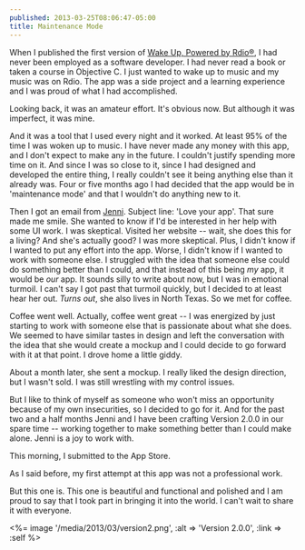 ```yaml
---
published: 2013-03-25T08:06:47-05:00
title: Maintenance Mode
---
```

When I published the first version of [Wake Up, Powered by Rdio®][linkWakeUp], I had never been employed as a software developer. I had never read a book or taken a course in Objective C. I just wanted to wake up to music and my music was on Rdio. The app was a side project and a learning experience and I was proud of what I had accomplished.

Looking back, it was an amateur effort. It's obvious now. But although it was imperfect, it was mine.

And it was a tool that I used every night and it worked. At least 95% of the time I was woken up to music. I have never made any money with this app, and I don't expect to make any in the future. I couldn't justify spending more time on it. And since I was so close to it, since I had designed and developed the entire thing, I really couldn't see it being anything else than it already was. Four or five months ago I had decided that the app would be in 'maintenance mode' and that I wouldn't do anything new to it.

Then I got an email from [Jenni][linkJenni]. Subject line: 'Love your app'. That sure made me smile. She wanted to know if I'd be interested in her help with some UI work. I was skeptical. Visited her website -- wait, she does this for a living? And she's actually good? I was more skeptical. Plus, I didn't know if I wanted to put any effort into the app. Worse, I didn't know if I wanted to work with someone else. I struggled with the idea that someone else could do something better than I could, and that instead of this being _my_ app, it would be _our_ app. It sounds silly to write about now, but I was in emotional turmoil. I can't say I got past that turmoil quickly, but I decided to at least hear her out. _Turns out_, she also lives in North Texas. So we met for coffee.

Coffee went well. Actually, coffee went great -- I was energized by just starting to work with someone else that is passionate about what she does. We seemed to have similar tastes in design and left the conversation with the idea that she would create a mockup and I could decide to go forward with it at that point. I drove home a little giddy.

About a month later, she sent a mockup. I really liked the design direction, but I wasn't sold. I was still wrestling with my control issues.

But I like to think of myself as someone who won't miss an opportunity because of my own insecurities, so I decided to go for it. And for the past two and a half months Jenni and I have been crafting Version 2.0.0 in our spare time -- working together to make something better than I could make alone. Jenni is a joy to work with.

This morning, I submitted to the App Store.

As I said before, my first attempt at this app was not a professional work.

But this one is. This one is beautiful and functional and polished and I am proud to say that I took part in bringing it into the world. I can't wait to share it with everyone.

<%= image '/media/2013/03/version2.png', :alt => 'Version 2.0.0', :link => :self %>


[linkWakeUp]: <https://itunes.apple.com/us/app/wake-up-powered-by-rdio/id516717111?mt=8&uo=4&at=11l6Tt>
[linkJenni]: <http://thoughtbrain.com>